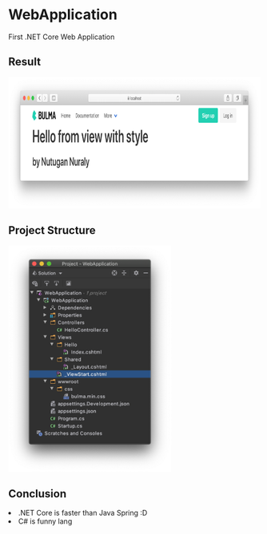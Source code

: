 # WebApplication
First .NET Core Web Application

## Result
<img src="https://github.com/nurtugan/WebApplication/blob/master/Screenshots/Screen%20Shot%202020-03-28%20at%201.44.17%20PM.png" alt="" width="878" height="263">

## Project Structure
<img src="https://github.com/nurtugan/WebApplication/blob/master/Screenshots/Screen%20Shot%202020-03-28%20at%201.31.33%20PM.png" alt="" width="326" height="453">

## Conclusion
<li>.NET Core is faster than Java Spring :D</li>
<li>C# is funny lang</li>
